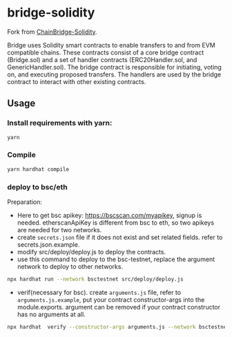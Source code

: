 # bridge-solidity

Fork from [ChainBridge-Solidity](https://github.com/ChainSafe/chainbridge-solidity).

Bridge uses Solidity smart contracts to enable transfers to and from EVM compatible chains. These contracts consist of a core bridge contract (Bridge.sol) and a set of handler contracts (ERC20Handler.sol, and GenericHandler.sol). The bridge contract is responsible for initiating, voting on, and executing proposed transfers. The handlers are used by the bridge contract to interact with other existing contracts.

Usage
-----
### Install requirements with yarn:

```bash
yarn
```

### Compile

```bash
yarn hardhat compile
```

### deploy to bsc/eth

Preparation:
- Here to get bsc apikey: https://bscscan.com/myapikey, signup is needed. etherscanApiKey is different from bsc to eth, so two apikeys are needed for two networks.
- create `secrets.json` file if it does not exist and set related fields. refer to secrets.json.example. 
- modify src/deploy/deploy.js to deploy the contracts. 
- use this command to deploy to the bsc-testnet, replace the argument network to deploy to other networks.

```bash
npx hardhat run --network bsctestnet src/deploy/deploy.js
```

- verif(necessary for bsc). create `arguments.js` file, refer to `arguments.js.example`, put your contract constructor-args into the module.exports.
argument can be removed if your contract constructor has no arguments at all.

```bash
npx hardhat  verify --constructor-args arguments.js --network bsctestnet DEPLOYED_CONTRACT_ADDRESS
```


